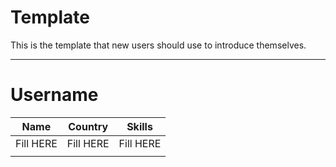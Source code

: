 # Template
This is the template that new users should use to introduce themselves.

--------
<!-- Template Begining-->
# Username

|   Name             |  Country    |  Skills                  |
|:--------:          |:--------:   |:--------:                |
|      Fill HERE     |  Fill HERE  |        Fill HERE         |
|                    |             |                          |



<!-- Template Ending-->